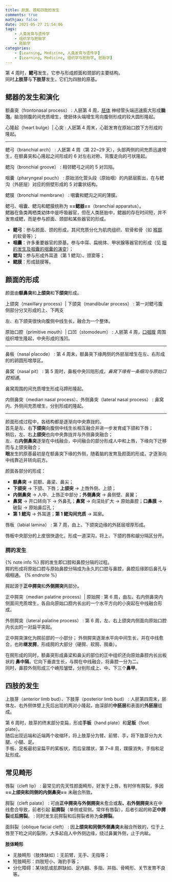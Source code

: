 ```yaml
---
title: 颜面、颈和四肢的发生
comments: true
mathjax: false
date: 2021-05-27 21:54:06
tags:
    - 人类发育与遗传学
    - 组织学与胚胎学
    - 胚胎学
categories:
    - [Learning, Medicine, 人类发育与遗传学]
    - [Learning, Medicine, 组织学与胚胎学, 胚胎学]
---
```


第 4 周时，**鳃弓**发生，它参与形成颜面和颈部的主要结构。<br/>
同时**上肢芽**与**下肢芽**发生，它们为四肢的原基。

<!-- more -->

## 鳃器的发生和演化

额鼻突（frontonasal process）
: 人胚第 4 周，<a href="{% post_path 人胚发生和早期发育 %}?highlight=胚体#胚体形成">胚体</a> 神经管头端迅速膨大形成**脑泡**，脑泡侧腹的间充质增生，使胚体头端增生弯向腹侧形成的较大圆形隆起。

心隆起（heart bulge）| 心突
: 人胚第 4 周末，心脏发育在原始口腔下方形成的隆起。

----------------------------------------------------------------

鳃弓（branchial arch）
: 人胚第 4 周（第 22\~29 天），头部两侧的间充质迅速增生，在额鼻突和心隆起之间形成的 6 对左右对称、背腹走向的弓状隆起。

鳃沟（bronchial groove）
: 相邻鳃弓之间的 5 对凹陷。

咽囊（pharyngeal pouch）
: 原始消化管头段（原始咽）的内胚层膨出，在与鳃沟（外胚层）对应的侧壁形成的 5 对囊状结构。

鳃膜（bronchial membrane）
: 咽囊和鳃沟之间的薄膜。

鳃弓、咽囊、鳃沟和鳃膜统称为 **==鳃器==**（branchial apparatus）。<br/>
鳃器在鱼类两栖类幼体中是呼吸器官，但在人类胚胎中，鳃器的存在时间短，并不发育成鳃，而是参与颜面、颈部和某些器官的形成。

- **鳃弓**：参与颜面、颈的形成，其间充质分化为肌肉组织、软骨和骨（如 <a href="{% post_path 消化系统和呼吸系统的发生 %}?highlight=软骨#喉-气管和肺的发生">喉部</a> 的软骨等）；
- **咽囊**：许多重要器官的原基，参与中耳、扁桃体、甲状腺等器官的形成（见 <a href="{% post_path 消化系统和呼吸系统的发生 %}?highlight=咽囊#咽的发生及咽囊的咽囊的演变">咽的发生及咽囊的咽囊的演变</a>）；
- **鳃沟**：参与形成外耳道（第 1 鳃沟）、颈窦等；
- **鳃膜**：形成鼓膜等。

## 颜面的形成

颜面由**额鼻突**和**上颌突**和**下颌突**形成。

上颌突（maxillary process）| 下颌突（mandibular process）
: 第一对鳃弓腹侧部分分叉形成的上、下两支

左、右下颌突很快向腹侧中线生长，融合为一个整体。

原始口腔（primitive mouth）| 口凹（stomodeum）
: 人胚第 4 周，<a href="{% post_path 人胚发生和早期发育 %}?highlight=口咽膜#三胚层胚盘及相关结构的发生">口咽膜</a> 周围组织增生隆起，中央形成的浅凹。

----------------------------------------------------------------

鼻板（nasal placode）
: 第 4 周末，额鼻突下缘两侧的外胚层增生在左、右形成的的卵圆形增厚区。

鼻窝（nasal pit）
: 第 5 周时，鼻板中央凹陷形成，*鼻窝下缘有一条细沟与原始口腔相通*。

鼻窝周围的间充质增生形成马蹄形隆起。

内侧鼻突（median nasal process）、外侧鼻突（lateral nasal process）
: 鼻窝内、外侧间充质增生，分别形成的隆起。

----------------------------------------------------------------

颜面形成过程中，各结构都是逐渐向中央靠拢的。<br/>
首先是左、右**下颌突**向腹侧中线生长相互融合并进一步发育成下颌和下唇；<br/>
稍后，左、右**上颌突**也向中央靠拢并与外侧鼻突融合；<br/>
左、右**内侧鼻突**逐渐在中线融合，中间融合的部分形成人中和上唇，下缘向下迁移而与上颌突融合；<br/>
**眼**发生的原基最初是在额鼻突下缘的外侧，随着脑的发育及颜面的形成，才逐渐向中线靠近并转向前方。

颜面各部分的形成：
- **额鼻突** → 前额、鼻梁、鼻尖；
- **下颌突** → 下颌、下唇；**上颌突** → 上唇外侧、上颌；
- **内侧鼻突** → 人中、上唇正中部分；**外侧鼻突** → 鼻侧壁、鼻翼；
- **鼻窝** → 开口转向下 → 外鼻孔；**鼻窝** → 向深处扩大 → 原始鼻腔；**口鼻膜** → 破裂 → 原始鼻后孔；
- **第 1 鳃沟** → 外耳道；**第 1 鳃沟间充质** → 耳廓。

唇板（labial lamina）
: 第 7 周，由上、下颌突边缘的外胚层增厚形成。

唇板中央部分的上皮很快退化，形成一道深沟，将上、下颌的唇和龈分隔区分开。

### 腭的发生

{% note info %}
腭的发生即口腔和鼻腔分隔的过程。<br/>
腭的形成将原始口腔与原始鼻腔分隔成为永久的口腔与鼻腔，鼻腔后缘即后鼻孔与咽相通。
{% endnote %}

腭起源于**正中腭突**和**外侧腭突**两部分。

正中腭突（median palatine process）| 原始腭
: 第 6 周，由左、右内侧鼻突内侧面间充质增生，各自向原始口腔内长出的一个水平方向的小突起在中线融合形成。

外侧腭突（lateral palatine process）
: 第 6 周，左、右上颌突内侧面向原始口腔内长出的一对扁平突起。

正中腭突演化为腭前部的一小部分；
外侧腭突逐渐水平向中间生长，并在中线愈合，也称**继发腭**，形成腭的大部分（硬腭、软腭、腭垂）。

在腭形成的同时，额鼻突形成鼻梁和鼻尖的部位的正中组织还向原始鼻腔内长出板状的
**鼻中隔**，它向下垂直生长，与腭在中线融合，将鼻腔一分为二。<br/>
同时，鼻腔外侧形成三个嵴形皱壁，分别形成上、中、下三个**鼻甲**。

## 四肢的发生

上肢芽（anterior limb bud）、下肢芽（posterior limb bud）
: 人胚第四周末，胚体左、右外侧体壁上先后出现的两对小隆起，由深部的**中胚层**和表面的**外胚层**组成。

第 6 周时，肢芽的终末部分变扁，形成**手板**（hand plate）和**足板**（foot
plate）。<br/>
随后出现远端和近端两个收缩环，将上肢芽分为臂、前臂、手，将下肢芽分为大腿、小腿、足。<br/>
手板、足板最初呈扁平的桨板状，而后呈蹼状，第 7\~8 周，蹼膜消失，手指和足趾形成。

## 常见畸形

唇裂（cleft lip）
: 最常见的先天性颜面畸形，好发于上唇，有时伴有腭裂，多因 **==上颌突和同侧的内侧鼻突==** 未融合所致。

腭裂（cleft palate）
: 可由**正中腭突与外侧腭突**未愈合或**左、右外侧腭突**未在中线愈合导致，前者引起
  **前腭裂**（单侧或双侧，常伴有唇裂），后者引起的称**正中腭裂**或**后腭裂**。
: 同时发生前腭裂和后腭裂者称为**全腭裂**。

面斜裂（oblique facial cleft）
: 因**上颌突和同侧外侧鼻突**未融合所致的，位于上唇至下睑之间的裂隙，大多起自人中外侧边缘，绕过鼻翼外侧，止于内眦。

**肢体畸形**
- 无肢畸形（肢体缺如）：无前臂、无手、无指等；
- 短肢畸形：四肢短小、海豹手等；
- 分化障碍：某块肌或肌群缺如、足内翻、多指、并指、骨畸形、关节发育不良等。
